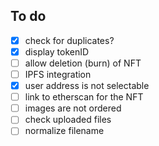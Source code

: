## To do

 - [x] check for duplicates?
 - [x] display tokenID
 - [ ] allow deletion (burn) of NFT
 - [ ] IPFS integration
 - [x] user address is not selectable
 - [ ] link to etherscan for the NFT
 - [ ] images are not ordered
 - [ ] check uploaded files
 - [ ] normalize filename
